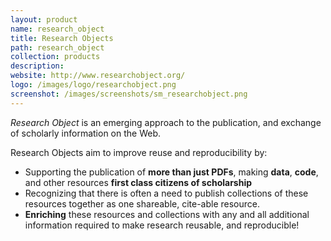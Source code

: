 ```yaml
---
layout: product
name: research_object
title: Research Objects
path: research_object
collection: products
description:
website: http://www.researchobject.org/
logo: /images/logo/researchobject.png
screenshot: /images/screenshots/sm_researchobject.png
---
```


_Research Object_ is an emerging approach to the publication, and exchange of scholarly information on the Web.

Research Objects aim to improve reuse and reproducibility by:

* Supporting the publication of **more than just PDFs**, making **data**, **code**, and other resources **first class citizens of scholarship**
* Recognizing that there is often a need to publish collections of these resources together as one shareable, cite-able resource.
* **Enriching** these resources and collections with any and all additional information required to make research reusable, and reproducible!
